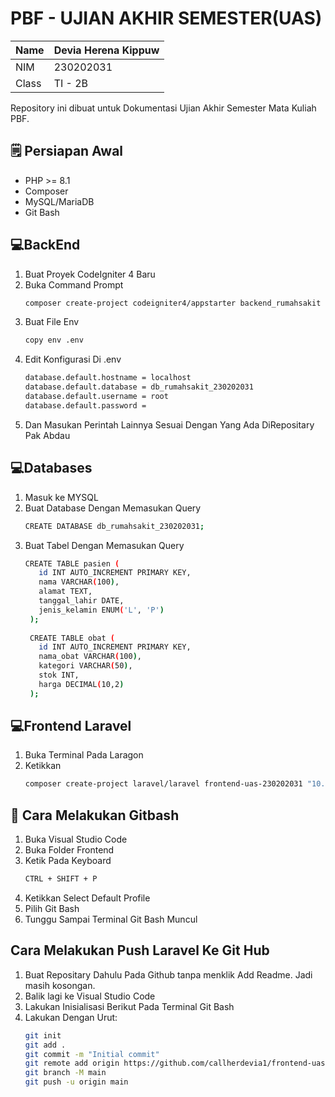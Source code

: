 # PBF - UJIAN AKHIR SEMESTER(UAS) 

| Name  | Devia Herena Kippuw |
|-------|---------------------|
| NIM   | 230202031           |
| Class | TI - 2B             |

Repository ini dibuat untuk Dokumentasi Ujian Akhir Semester Mata Kuliah PBF.

## 🗒️ Persiapan Awal
- PHP >= 8.1
- Composer
- MySQL/MariaDB
- Git Bash

## 💻BackEnd
1. Buat Proyek CodeIgniter 4 Baru
2. Buka Command Prompt
   ```bash
   composer create-project codeigniter4/appstarter backend_rumahsakit
3. Buat File Env
   ```bash
   copy env .env
4. Edit Konfigurasi Di .env
    ```bash
    database.default.hostname = localhost
    database.default.database = db_rumahsakit_230202031
    database.default.username = root
    database.default.password =
5. Dan Masukan Perintah Lainnya Sesuai Dengan Yang Ada DiRepositary Pak Abdau
## 💻Databases
1. Masuk ke MYSQL
2. Buat Database Dengan Memasukan Query
   ```bash
   CREATE DATABASE db_rumahsakit_230202031;
3. Buat Tabel Dengan Memasukan Query
   ```bash
   CREATE TABLE pasien (
      id INT AUTO_INCREMENT PRIMARY KEY,
      nama VARCHAR(100),
      alamat TEXT,
      tanggal_lahir DATE,
      jenis_kelamin ENUM('L', 'P')
    );
    
    CREATE TABLE obat (
      id INT AUTO_INCREMENT PRIMARY KEY,
      nama_obat VARCHAR(100),
      kategori VARCHAR(50),
      stok INT,
      harga DECIMAL(10,2)
    );
   
## 💻Frontend Laravel
1. Buka Terminal Pada Laragon
2. Ketikkan
   ```bash
   composer create-project laravel/laravel frontend-uas-230202031 "10.0"
## 📧 Cara Melakukan Gitbash
1. Buka Visual Studio Code
2. Buka Folder Frontend
3. Ketik Pada Keyboard
   ```bash
   CTRL + SHIFT + P
4. Ketikkan Select Default Profile
5. Pilih Git Bash
6. Tunggu Sampai Terminal Git Bash Muncul
   
## Cara Melakukan Push Laravel Ke Git Hub
1. Buat Repositary Dahulu Pada Github tanpa menklik Add Readme. Jadi masih kosongan.
2. Balik lagi ke Visual Studio Code
3. Lakukan Inisialisasi Berikut Pada Terminal Git Bash
4. Lakukan Dengan Urut:
   ```bash
   git init
   git add .
   git commit -m "Initial commit"
   git remote add origin https://github.com/callherdevia1/frontend-uas-230202031.git
   git branch -M main
   git push -u origin main
